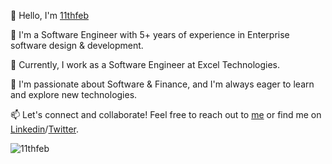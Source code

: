 👋 Hello, I'm [11thfeb](https://11thfeb.netlify.app/)

🚀 I'm a Software Engineer with 5+ years of experience in Enterprise software design & development.

💼 Currently, I work as a Software Engineer at Excel Technologies.

🌱 I'm passionate about Software & Finance, and I'm always eager to learn and explore new technologies.

📫 Let's connect and collaborate! Feel free to reach out to [me](https://11thfeb.netlify.app/) or find me on [Linkedin](https://www.linkedin.com/in/huu-anh-vo-2154781b5/)/[Twitter](https://twitter.com/11thfeb_).

<p><img align="center" src="https://streak-stats.demolab.com/?user=11thfeb" alt="11thfeb" /></p>

<!--- 💡 I specialize in [Technical Skills/Expertise] and have a strong background in [Relevant Experience/Projects]. --->

<!---
11thfeb/11thfeb is a ✨ special ✨ repository because its `README.md` (this file) appears on your GitHub profile.
You can click the Preview link to take a look at your changes.
--->
